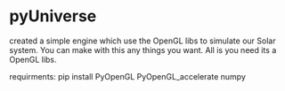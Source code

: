 # pyUniverse
created a simple engine which use the OpenGL libs to simulate our Solar system. You can make with this any things you want. All is you need its a OpenGL libs.

requirments:
pip install PyOpenGL PyOpenGL_accelerate numpy
